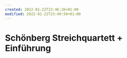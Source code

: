 ```yaml
---
created: 2022-01-22T23:46:26+01:00
modified: 2022-01-22T23:49:59+01:00
---
```


# Schönberg Streichquartett + Einführung

